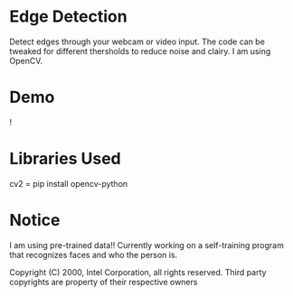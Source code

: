 # Edge Detection

Detect edges through your webcam or video input. 
The code can be tweaked for different thersholds to reduce noise and clairy.
I am using OpenCV. 

# Demo

!

# Libraries Used

cv2 = pip install opencv-python


# Notice 
I am using pre-trained data!! Currently working on a self-training program that recognizes faces and who the person is. 

 Copyright (C) 2000, Intel Corporation, all rights reserved.
 Third party copyrights are property of their respective owners
